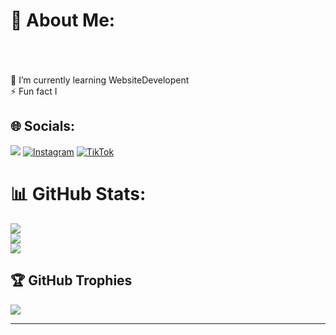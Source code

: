 # 💫 About Me:
<br><br><br>🌱 I’m currently learning WebsiteDevelopent<br>⚡ Fun fact I 


## 🌐 Socials:
[![](https://visitcount.itsvg.in/api?id=xyzotzyy&icon=5&color=3)](https://visitcount.itsvg.in) [![Instagram](https://img.shields.io/badge/Instagram-%23E4405F.svg?logo=Instagram&logoColor=white)](https://instagram.com/yssxzid) [![TikTok](https://img.shields.io/badge/TikTok-%23000000.svg?logo=TikTok&logoColor=white)](https://tiktok.com/@yozz1st)
# 📊 GitHub Stats:
![](https://github-readme-stats.vercel.app/api?username=xyzotzyy&theme=chartreuse-dark&hide_border=false&include_all_commits=true&count_private=true)<br/>
![](https://github-readme-streak-stats.herokuapp.com/?user=xyzotzyy&theme=chartreuse-dark&hide_border=false)<br/>
![](https://github-readme-stats.vercel.app/api/top-langs/?username=xyzotzyy&theme=chartreuse-dark&hide_border=false&include_all_commits=true&count_private=true&layout=compact)

## 🏆 GitHub Trophies
![](https://github-profile-trophy.vercel.app/?username=xyzotzyy&theme=chartreuse-dark&no-frame=false&no-bg=false&margin-w=4)

------

<!-- Proudly created with GPRM ( https://gprm.itsvg.in ) -->
